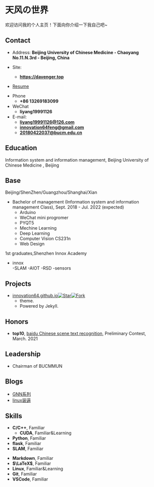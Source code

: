 # 天风の世界

欢迎访问我的个人主页！下面向你介绍一下我自己吧\~



<!-- .slide -->

## Contact

- Address: **Beijing University of Chinese Medicine - Chaoyang No.11.N.3rd - Beijing, China**

- Site: 
  - **<https://davenger.top>**
- [Resume](https://innovation64.github.io/ly.pdf)

<!-- .slide vertical=true -->

- Phone
  - **+86 13269183099**
- WeChat
  - **liyang19991126**
- E-mail:
  - **[liyang19991126@126.com](mailto:liyang19991126@126.com)**
  - **[innovation64feng@gmail.com](mailto:innovation64feng@gmail.com)**
  - **[20180422037@bucm.edu.cn](mailto:20180422037@bucm.edu.cn)**

<!-- .slide -->

## Education

<!-- .slide vertical=true -->

Information system and information management, Beijing University of Chinese Medicine , Beijing

<!-- .slide -->

## Base 
Beijing/ShenZhen/Guangzhou/Shanghai/Xian 

<!-- .slide -->

- Bachelor of management (Information system and information management Class), Sept. 2018 - Jul. 2022 (expected)
  - Arduino
  - WeChat mini progromer
  - PYQT5
  - Mechine Learning
  - Deep Learning
  - Computer Vision CS231n
  - Web Design


<!-- .slide -->

1st graduates,Shenzhen Innox Academy
- innox  
  -SLAM
  -AIOT
  -RSD
  -sensors

<!-- .slide -->

## Projects

<!-- .slide vertical=true -->

- [innovation64.github.io](https://github.com/innovation64/innovation64.github.io)[![Star](https://img.shields.io/github/stars/innovation64/innovation64.github.io.svg)](https://github.com/innovation64/innovation64.github.io)[![Fork](https://img.shields.io/github/forks/innovation64/innovation64.github.io.github.io.svg)](https://github.com/innovation64/innovation64.github.io/fork)
  - theme.
  - Powered by Jekyll.
<!-- .slide -->

## Honors

- **top10**, [baidu Chinese scene text recognition](https://aistudio.baidu.com/aistudio/projectdetail/1673180), Preliminary Contest, March. 2021

<!-- .slide -->

## Leadership

- Chairman of BUCMMUN

<!-- .slide -->

## Blogs

- [GNN系列](https://innovation64.github.io/_posts/2021-12-30-GNN-1.1/)
- [linux装逼](https://innovation64.github.io/_posts/2021-08-21-linux%E8%A3%85%E9%80%BC%E7%A5%9E%E5%99%A8/)
<!-- .slide -->

## Skills

<!-- .slide vertical=true -->

- **C/C++**, Familiar
  - **CUDA**, Familiar&Learning
- **Python**, Familiar
- **flask**, Familiar
- **SLAM**, Familiar

<!-- .slide vertical=true -->

- **Markdown**, Familiar
- **$\LaTeX$**, Familiar
- **Linux**, Familiar&Learning
- **Git**, Familiar
- **VSCode**, Familiar
